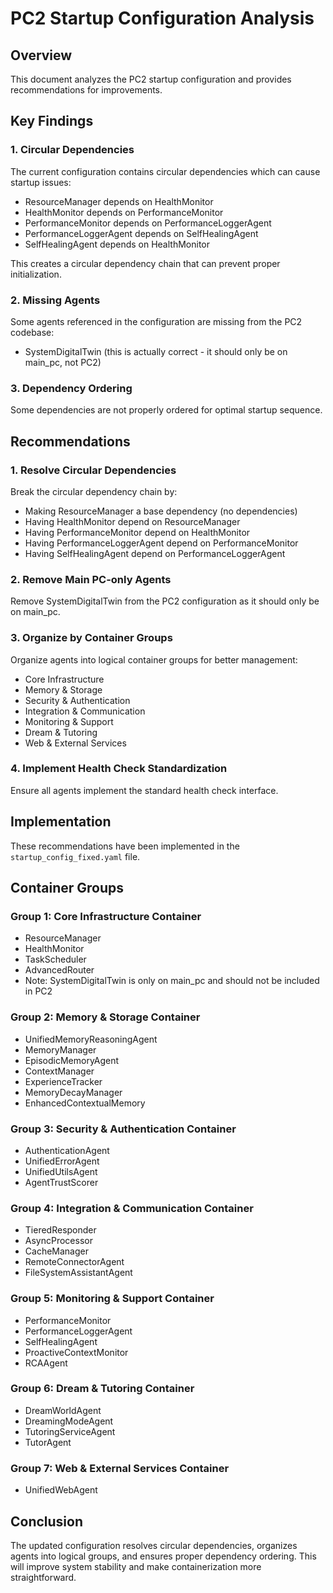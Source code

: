# PC2 Startup Configuration Analysis

## Overview
This document analyzes the PC2 startup configuration and provides recommendations for improvements.

## Key Findings

### 1. Circular Dependencies
The current configuration contains circular dependencies which can cause startup issues:
- ResourceManager depends on HealthMonitor
- HealthMonitor depends on PerformanceMonitor
- PerformanceMonitor depends on PerformanceLoggerAgent
- PerformanceLoggerAgent depends on SelfHealingAgent
- SelfHealingAgent depends on HealthMonitor

This creates a circular dependency chain that can prevent proper initialization.

### 2. Missing Agents
Some agents referenced in the configuration are missing from the PC2 codebase:
- SystemDigitalTwin (this is actually correct - it should only be on main_pc, not PC2)

### 3. Dependency Ordering
Some dependencies are not properly ordered for optimal startup sequence.

## Recommendations

### 1. Resolve Circular Dependencies
Break the circular dependency chain by:
- Making ResourceManager a base dependency (no dependencies)
- Having HealthMonitor depend on ResourceManager
- Having PerformanceMonitor depend on HealthMonitor
- Having PerformanceLoggerAgent depend on PerformanceMonitor
- Having SelfHealingAgent depend on PerformanceLoggerAgent

### 2. Remove Main PC-only Agents
Remove SystemDigitalTwin from the PC2 configuration as it should only be on main_pc.

### 3. Organize by Container Groups
Organize agents into logical container groups for better management:
- Core Infrastructure
- Memory & Storage
- Security & Authentication
- Integration & Communication
- Monitoring & Support
- Dream & Tutoring
- Web & External Services

### 4. Implement Health Check Standardization
Ensure all agents implement the standard health check interface.

## Implementation
These recommendations have been implemented in the `startup_config_fixed.yaml` file.

## Container Groups

### Group 1: Core Infrastructure Container
- ResourceManager
- HealthMonitor
- TaskScheduler
- AdvancedRouter
- Note: SystemDigitalTwin is only on main_pc and should not be included in PC2

### Group 2: Memory & Storage Container
- UnifiedMemoryReasoningAgent
- MemoryManager
- EpisodicMemoryAgent
- ContextManager
- ExperienceTracker
- MemoryDecayManager
- EnhancedContextualMemory

### Group 3: Security & Authentication Container
- AuthenticationAgent
- UnifiedErrorAgent
- UnifiedUtilsAgent
- AgentTrustScorer

### Group 4: Integration & Communication Container
- TieredResponder
- AsyncProcessor
- CacheManager
- RemoteConnectorAgent
- FileSystemAssistantAgent

### Group 5: Monitoring & Support Container
- PerformanceMonitor
- PerformanceLoggerAgent
- SelfHealingAgent
- ProactiveContextMonitor
- RCAAgent

### Group 6: Dream & Tutoring Container
- DreamWorldAgent
- DreamingModeAgent
- TutoringServiceAgent
- TutorAgent

### Group 7: Web & External Services Container
- UnifiedWebAgent

## Conclusion
The updated configuration resolves circular dependencies, organizes agents into logical groups, and ensures proper dependency ordering. This will improve system stability and make containerization more straightforward. 